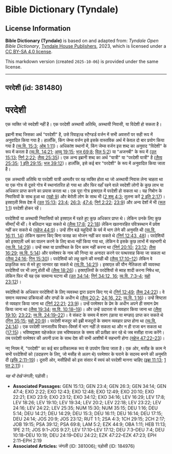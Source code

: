 # Bible Dictionary (Tyndale)

## License Information

**Bible Dictionary (Tyndale)** is based on and adapted from: _Tyndale Open Bible Dictionary_, [Tyndale House Publishers](https://tyndaleopenresources.com/), 2023, which is licensed under a [CC BY-SA 4.0 license](https://creativecommons.org/licenses/by-sa/4.0/legalcode.en).

This markdown version (created `2025-10-06`) is provided under the same license.



--------------------------------

## परदेशी (id: 381480)

परदेशी
======

एक व्यक्ति जो स्वदेशी नहीं है। एक परदेशी अस्थायी अतिथि, अस्थायी निवासी, या विदेशी हो सकता है।

इब्रानी शब्द जिसका अर्थ "परदेशी" है, उसे रिवाइज़्ड स्टैण्डर्ड वर्जन में सभी अवसरों पर सही रूप में अनुवादित किया गया है। हालाँकि, किंग जेम्स वर्जन इसे इसके वास्तविक अर्थ में केवल दो बार प्रयोग किया गया है ([व्य.वि. 15:3](https://ref.ly/Deut15:3); [ओब 1:11](https://ref.ly/Obad1:11))। अधिकांश स्थानों में, किंग जेम्स वर्जन इस शब्द का अनुवाद "विदेशी" के रूप में करता है ([व्य.वि. 14:21](https://ref.ly/Deut14:21); [अय्यू 19:15](https://ref.ly/Job19:15); [भज 69:8](https://ref.ly/Ps69:8); [विल 5:2](https://ref.ly/Lam5:2)) या "अजनबी" के रूप में ([उत् 15:13](https://ref.ly/Gen15:13); [निर्ग 2:22](https://ref.ly/Exod2:22); [लैव्य 25:35](https://ref.ly/Lev25:35))। एक अन्य इब्रानी शब्द का अर्थ "यात्री" या "परदेशी यात्री" है ([लैव्य 25:35](https://ref.ly/Lev25:35); [1 इति 29:15](https://ref.ly/1Chr29:15); [भज 39:12](https://ref.ly/Ps39:12))। हालाँकि, इसे कई बार "परदेशी" के रूप में अनुवादित किया जाता है।

एक अस्थायी अतिथि या परदेशी यात्री आमतौर पर वह व्यक्ति होता था जो अस्थायी निवास लेना चाहता था या एक गोत्र से दूसरे गोत्र में स्थानांतरित हो गया था और फिर वहाँ रहने वाले स्वदेशी लोगों के कुछ लाभ या अधिकार प्राप्त करने का प्रयास करता था। एक पूरा गोत्र इस्राएल में परदेशी हो सकता था। यह गिबोन के निवासियों के साथ हुआ था ([यहो 9](https://ref.ly/Josh9:1-Josh9:27)) और बेरोती लोग के साथ भी ([2 शमू 4:3](https://ref.ly/2Sam4:3); तुलना करें [2 इति 2:17](https://ref.ly/2Chr2:17))। इस्राएली मिस्र देश में ([उत् 15:13](https://ref.ly/Gen15:13); [23:4](https://ref.ly/Gen23:4); [26:3](https://ref.ly/Gen26:3); [47:4](https://ref.ly/Gen47:4); [निर्ग 2:22](https://ref.ly/Exod2:22); [23:9](https://ref.ly/Exod23:9)) और अन्य देशों में भी ([रूत 1:1](https://ref.ly/Ruth1:1)) परदेशी होकर रहें।

परदेशियों या अस्थायी निवासियों को इस्राएल में रहते हुए कुछ अधिकार प्राप्त थे। लेकिन उनके लिए कुछ सीमाएँ भी थीं। वे बलिदान चढ़ा सकते थे ([लैव्य 17:8](https://ref.ly/Lev17:8); [22:18](https://ref.ly/Lev22:18)) लेकिन खतनारहित पवित्रस्थान में प्रवेश नहीं कर सकते थे ([यहेज 44:9](https://ref.ly/Ezek44:9))। उन्हें तीन बड़े यहूदियों के पर्व में भाग लेने की अनुमति थी ([व्य.वि. 16:11, 14](https://ref.ly/Deut16:11,Deut16:14)) लेकिन खतना किए बिना फसह का भोजन नहीं कर सकते थे ([निर्ग 12:43, 48](https://ref.ly/Exod12:43,Exod12:48))। परदेशियों को इस्राएली धर्म का पालन करने के लिए बाध्य नहीं किया गया था, लेकिन वे इसके कुछ लाभों में सहभागी थे ([व्य.वि. 14:29](https://ref.ly/Deut14:29))। उन्हें सब्त या प्रायश्चित के दिन काम नहीं करना था ([निर्ग 20:10](https://ref.ly/Exod20:10); [23:12](https://ref.ly/Exod23:12); [लैव्य 16:29](https://ref.ly/Lev16:29); [व्य.वि. 5:14](https://ref.ly/Deut5:14)) और परमेश्वर के नाम की निन्दा या अनादर करने पर पत्थरवाह किया जा सकता था ([लैव्य 24:16](https://ref.ly/Lev24:16); [गिन 15:30](https://ref.ly/Num15:30))। परदेशियों को लहू खाने की मनाही थी ([लैव्य 17:10–12](https://ref.ly/Lev17:10-Lev17:12)) लेकिन वे प्राकृतिक रूप से मरे हुए जानवर खा सकते थे ([व्य.वि. 14:21](https://ref.ly/Deut14:21))। इस्राएल की यौन नैतिकता की व्यवस्था परदेशियों पर भी लागू होती थी ([लैव्य 18:26](https://ref.ly/Lev18:26))। इस्राएलियों के परदेशियों से ब्याह शादी करना निषेध था, लेकिन फिर भी यह एक सामान्य घटना थी ([उत् 34:14](https://ref.ly/Gen34:14); [निर्ग 34:12, 16](https://ref.ly/Exod34:12,Exod34:16); [व्य.वि. 7:3–4](https://ref.ly/Deut7:3-Deut7:4); [यहो 23:12](https://ref.ly/Josh23:12))।

स्वदेशियों के अधिकार परदेशियों के लिए व्यवस्था द्वारा प्रदान किए गए थे ([निर्ग 12:49](https://ref.ly/Exod12:49); [लैव्य 24:22](https://ref.ly/Lev24:22))। वे समान व्यवस्था प्रक्रियाओं और दण्डों के अधीन थे ([लैव्य 20:2](https://ref.ly/Lev20:2); [24:16, 22](https://ref.ly/Lev24:16,Lev24:22); [व्य.वि. 1:16](https://ref.ly/Deut1:16))। उन्हें शिष्टता से व्यवहार किया जाना था ([निर्ग 22:21](https://ref.ly/Exod22:21); [23:9](https://ref.ly/Exod23:9))। उन्हें परमेश्वर के प्रेम के अधीन अपने ही समान प्रेम किया जाना था ([लैव्य 19:34](https://ref.ly/Lev19:34); [व्य.वि. 10:18–19](https://ref.ly/Deut10:18-Deut10:19))। और उन्हें उदारता से व्यवहार किया जाना था ([लैव्य 19:10](https://ref.ly/Lev19:10); [23:22](https://ref.ly/Lev23:22); [व्य.वि. 24:19–22](https://ref.ly/Deut24:19-Deut24:22))। वे संकट के समय में शरण (छाया या मण्डप) प्राप्त कर सकते थे ([गिन 35:15](https://ref.ly/Num35:15); [यहो 20:9](https://ref.ly/Josh20:9))। परदेशी मजदूर को इब्री मजदूरों के समान व्यवहार प्राप्त होना था ([व्य.वि. 24:14](https://ref.ly/Deut24:14))। एक परदेशी जनजातीय विचार\-विमर्श में भाग नहीं ले सकता था और न ही राजा बन सकता था ([17:15](https://ref.ly/Deut17:15))। भविष्यद्वक्ता यहेजकेल उस भविष्यकाल के समय की प्रतीक्षा कर रहे थे जब मसीहा राज्य करेंगे। तब परदेशी परमेश्वर की अपनी प्रजा के साथ देश की सभी आशीषों में सहभागी होगा ([यहेज 47:22–23](https://ref.ly/Ezek47:22-Ezek47:23))।

नए नियम में, "परदेशी" का कई बार प्रतीकात्मक रूप से उपयोग किया जाता है। एक ओर, मसीह के काम ने सभी परदेशियों को (उदाहरण के लिए, जो मसीह से अलग थे) परमेश्वर के घराने के सदस्य बनने की अनुमति दी ([इफि 2:11–19](https://ref.ly/Eph2:11-Eph2:19))। दूसरी ओर, मसीहियों को इस संसार में स्वयं को परदेशी मानना चाहिए ([इब्रा 11:13](https://ref.ly/Heb11:13); [1 पत 2:11](https://ref.ly/1Pet2:11))।

*यह भी देखें* जंगली; पड़ोसी।

* **Associated Passages:** GEN 15:13; GEN 23:4; GEN 26:3; GEN 34:14; GEN 47:4; EXO 2:22; EXO 12:43; EXO 12:48; EXO 12:49; EXO 20:10; EXO 22:21; EXO 23:9; EXO 23:12; EXO 34:12; EXO 34:16; LEV 16:29; LEV 17:8; LEV 18:26; LEV 19:10; LEV 19:34; LEV 20:2; LEV 22:18; LEV 23:22; LEV 24:16; LEV 24:22; LEV 25:35; NUM 15:30; NUM 35:15; DEU 1:16; DEU 5:14; DEU 14:21; DEU 14:29; DEU 15:3; DEU 16:11; DEU 16:14; DEU 17:15; DEU 24:14; JOS 20:9; JOS 23:12; RUT 1:1; 2SA 4:3; 1CH 29:15; 2CH 2:17; JOB 19:15; PSA 39:12; PSA 69:8; LAM 5:2; EZK 44:9; OBA 1:11; HEB 11:13; 1PE 2:11; JOS 9:1–JOS 9:27; LEV 17:10–LEV 17:12; DEU 7:3–DEU 7:4; DEU 10:18–DEU 10:19; DEU 24:19–DEU 24:22; EZK 47:22–EZK 47:23; EPH 2:11–EPH 2:19
* **Associated Articles:** जंगली (ID: 381006); पड़ोसी (ID: 184976)

